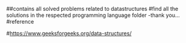 ##contains all solved problems related to datastructures
#find all the solutions in the respected programming language folder 
-thank you...
#reference

#https://www.geeksforgeeks.org/data-structures/
